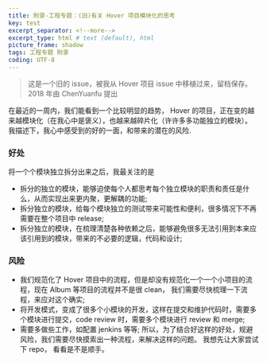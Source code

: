 ```yaml
---
title: 附录-工程专题：(旧)有关 Hover 项目模块化的思考
key: test
excerpt_separator: <!--more-->
excerpt_type: html # text (default), html
picture_frame: shadow
tags: 工程专题 附录
coding: UTF-8
--- 
```

> 这是一个旧的 issue，被我从 Hover 项目 issue 中移植过来，留档保存。  
> 2018 年由 ChenYuanfu 提出  

在最近的一周内，我们能看到一个比较明显的趋势， Hover 的项目，正在变的越来越模块化（在我心中是褒义），也越来越碎片化（许许多多功能独立的模块）。
我描述下，我心中感受到的好的一面，和带来的潜在的风险.
### 好处
将一个个模块独立拆分出来之后，我最关注的是
* 拆分的独立的模块，能够迫使每个人都思考每个独立模块的职责和责任是什么，从而实现出来更内聚，更解耦的功能;
* 拆分独立的模块，给每个模块独立的测试带来可能性和便利，很多情况下不再需要在整个项目中 release;
* 拆分独立的模块，在梳理清楚各种依赖之后，能够避免很多无法引用到本来应该引用到的模块，带来的不必要的逻辑，代码和设计;
### 风险
* 我们规范化了 Hover 项目中的流程，但是却没有规范化一个一个小项目的流程，现在 Album 等项目的流程并不是很 clean， 我们需要尽快梳理一下流程，来应对这个确实;
* 将开发模式，变成了很多个小模块的开发，这样在提交和维护代码时，需要多个模块进行提交，code review 时，需要多个模块进行 review 和 merge;
* 需要多做些工作，如配置 jenkins 等等;
所以，为了结合好这样的好处，规避风险，我们需要尽快摸索出一种流程，来解决这样的问题。
我想先让大家尝试下 repo， 看看是不是顺手。
